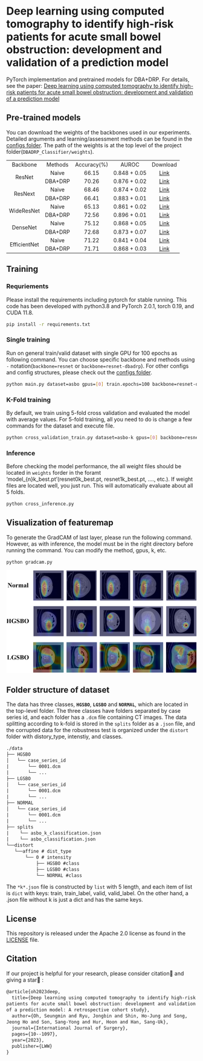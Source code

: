 # Deep learning using computed tomography to identify high-risk patients for acute small bowel obstruction: development and validation of a prediction model

PyTorch implementation and pretrained models for DBA+DRP. For details, see the paper: [Deep learning using computed tomography to identify high-risk patients for acute small bowel obstruction: development and validation of a prediction model](TBD)

## Pre-trained models

You can download the weights of the backbones used in our experiments. Detailed arguments and learning/assessment methods can be found in the [configs folder](./configs). The path of the weights is at the top level of the project folder(`DBADRP_Classifier/weights`).

<table style="margin:auto;text-align:center">
    <tr>
        <td>Backbone</td>
        <td>Methods</td>
        <td>Accuracy(%)</td>
        <td>AUROC</td>
        <td>Download</td>
    </tr>
    <tr>
        <td rowspan='2'> ResNet </td>
        <td>Naive</td>
        <td>66.15</td>
        <td>0.848 + 0.05</td>
        <td><a href='https://drive.google.com/file/d/1bUIpTfOrkaelm5W4YkxVOgwclvq4Q9uH/view?usp=drive_link'>Link</a></td>
    </tr>
    <tr>
        <td>DBA+DRP</td>
        <td>70.26</td>
        <td>0.876 + 0.02</td>
        <td><a href='https://drive.google.com/file/d/1kx2e_oEZ_fQG7f8TPmsdrAEooBsGxxZg/view?usp=drive_link'>Link</a></td>
    </tr>
    <tr>
        <td rowspan='2'> ResNext </td>
        <td>Naive</td>
        <td>68.46</td>
        <td>0.874 + 0.02</td>
        <td><a href='https://drive.google.com/file/d/1TPA-ohb-zUkcHcRnPY-BLKDA5KfAO5y6/view?usp=drive_link'>Link</a></td>
    </tr>
    <tr>
        <td>DBA+DRP</td>
        <td>66.41</td>
        <td>0.883 + 0.01</td>
        <td><a href='https://drive.google.com/file/d/17WHRVqHg0tc1r9RBf_ZC-bUoE1AIdKAC/view?usp=drive_link'>Link</a></td>
    </tr>
    <tr>
        <td rowspan='2'> WideResNet </td>
        <td>Naive</td>
        <td>65.13</td>
        <td>0.861 + 0.02</td>
        <td><a href='https://drive.google.com/file/d/1I7OI5D8KbY3VmxJAvXFKIEaX4zVbdVYh/view?usp=drive_link'>Link</a></td>
    </tr>
    <tr>
        <td>DBA+DRP</td>
        <td>72.56</td>
        <td>0.896 + 0.01</td>
        <td><a href='https://drive.google.com/file/d/1LCwU1CIJ7YPunjucjKD5G-x2SaBDCUHY/view?usp=drive_link'>Link</a></td>
    </tr>
    <tr>
        <td rowspan='2'> DenseNet </td>
        <td>Naive</td>
        <td>75.12</td>
        <td>0.868 + 0.05</td>
        <td><a href='https://drive.google.com/file/d/1zGOdpWoN_5zDKzpnYaV0M4LrDFH9IelO/view?usp=drive_link'>Link</a></td>
    </tr>
    <tr>
        <td>DBA+DRP</td>
        <td>72.68</td>
        <td>0.873 + 0.07</td>
        <td><a href='https://drive.google.com/file/d/1fBjgpFU0O0Cv1mLQuqQpNp2K0bFvwO2_/view?usp=drive_link'>Link</a></td>
    </tr>
    <tr>
        <td rowspan='2'> EfficientNet </td>
        <td>Naive</td>
        <td>71.22</td>
        <td>0.841 + 0.04</td>
        <td><a href='https://drive.google.com/file/d/13cznS_lRj2cj2UTIsosrOk-SVX9BjFDa/view?usp=drive_link'>Link</a></td>
    </tr>
    <tr>
        <td>DBA+DRP</td>
        <td>71.71</td>
        <td>0.868 + 0.03</td>
        <td><a href='https://drive.google.com/file/d/1PBezed77mQZJtxaAt4PHL34ykxLETJZ2/view?usp=drive_link'>Link</a></td>
    </tr>
    <tr></tr>
</table>

## Training

### Requriements

Please install the requirements including pytorch for stable running. This code has been developed with python3.8 and PyTorch 2.0.1, torch 0.19, and CUDA 11.8.

```bash
pip install -r requirements.txt
```

### Single training

Run on general train/valid dataset with single GPU for 100 epochs as following command. You can choose specific backbone and methods using `-` notation(`backbone=resnet` or `backbone=resnet-dbadrp`). For other configs and config structures, please check out the [configs folder](./configs).

```bash
python main.py dataset=asbo gpus=[0] train.epochs=100 backbone=resnet-dbadrp
```

### K-Fold training

By default, we train using 5-fold cross validation and evaluated the model with average values. For 5-fold training, all you need to do is change a few commands for the dataset and execute file. 

```bash
python cross_validation_train.py dataset=asbo-k gpus=[0] backbone=resnet-dbadrp
```

### Inference

Before checking the model performance, the all weight files should be located in `weights` forder in the foramt ‘model_{n}k_best.pt’(resnet0k_best.pt, resnet1k_best.pt, …., etc.). If weight files are located well, you just run. This will automatically evaluate about all 5 folds.

```bash
python cross_inference.py
```
## Visualization of featuremap

To generate the GradCAM of last layer, please run the following command. However, as with inference, the model must be in the right directory before running the command. You can modify the method, gpus, k, etc.

```
python gradcam.py
```

![GradCAM](.asset/cam.png)

## Folder structure of dataset

The data has three classes, **`HGSBO`**, **`LGSBO`** and **`NORMAL`**, which are located in the top-level folder. The three classes have folders separated by case series id, and each folder has a `.dcm` file containing CT images. The data splitting according to k-fold is stored in the `splits` folder as a `.json` file, and the corrupted data for the robustness test is organized under the `distort` folder with distory_type, intenstiy, and classes.

```
./data
├── HGSBO
│   └── case_series_id
|		└── 0001.dcm
|		└── ...
├── LGSBO
│   └── case_series_id
|		└── 0001.dcm
|		└── ...
├── NORMAL
│   └── case_series_id
|		└── 0001.dcm
|		└── ...
├── splits
|    └── asbo_k_classification.json
|    └── asbo_classification.json
└──distort
   └──affine # dist_type
       └── 0 # intensity
           ├── HGSBO #class
           ├── LGSBO #class
           └── NORMAL #class
```

The `*k*.json` file is constructed by `list` with 5 length, and each item of list is `dict` with keys: train, train_label, valid, valid_label. On the other hand, a .json file without k is just a dict and has the same keys.

## License

This repository is released under the Apache 2.0 license as found in the [LICENSE](./LICENSE) file.

## Citation

If our project is helpful for your research, please consider citation:paperclip: and giving a star:star2: :

```
@article{oh2023deep,
  title={Deep learning using computed tomography to identify high-risk patients for acute small bowel obstruction: development and validation of a prediction model: A retrospective cohort study},
  author={Oh, Seungmin and Ryu, Jongbin and Shin, Ho-Jung and Song, Jeong Ho and Son, Sang-Yong and Hur, Hoon and Han, Sang-Uk},
  journal={International Journal of Surgery},
  pages={10--1097},
  year={2023},
  publisher={LWW}
}
```
